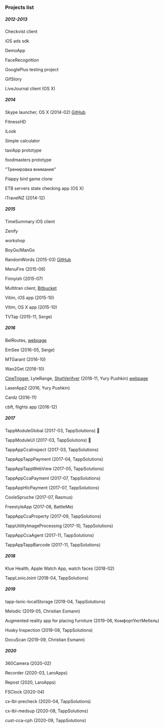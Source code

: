 ### Projects list

##### 2012-2013

Checkvist client

iOS ads sdk

DemoApp

FaceRecognition

GooglePlus testing project

GifStory

LiveJournal client (OS X)

##### 2014

Skype launcher, OS X (2014-02) [GitHub](https://github.com/fizzy871/SkypeLauncherOSX)

FitnessHD

iLook

Simple calculator

taxiApp prototype

foodmasters prototype

"Тренировка внимания"

Flappy bird game clone

ETB servers state checking app (OS X)

iTravelNZ (2014-12)

##### 2015

TimeSummary iOS client

Zenify

workshop

BoyGo/ManGo

RandomWords (2015-03) [GitHub](https://github.com/fizzy871/RandomWordsApp)

MenuFire (2015-06)

Finnyish (2015-07)

Multitran client, [Bitbucket](https://bitbucket.org/fizzy871/multitrantranslator)

Vitim, iOS app (2015-10)

Vitim, OS X app (2015-10)

TVTap (2015-11, Serge)

##### 2016

BelRoutes, [webpage](http://www.transimperial.by/press-centr/novosti-kompanii1/prilozhenie-belroutes.html)

EmSee (2016-05, Serge)

MTGarant (2016-10)

Wan2Get (2016-10)

[CineTrigger](https://apps.apple.com/app/id1262868812), LyteRange, [ShotVerifyer](https://apps.apple.com/app//id1120557638) (2016-11, Yury Pushkin) [webpage](http://shot-veryfier.com/)

LaserApp2 (2016, Yury Pushkin)

Cardz (2016-11)

cbft, flights app (2016-12)

##### 2017

TappModuleGlobal (2017-03, TappSolutions) 🧰

TappModuleUI (2017-03, TappSolutions) 🧰

TappAppCcaInspect (2017-03, TappSolutions)

TappAppTappPayment (2017-04, TappSolutions)

TappAppTappWebView (2017-05, TappSolutions)

TappAppCcaPayment (2017-07, TappSolutions)

TappAppHlcPayment (2017-07, TappSolutions)

CooleSpruche (2017-07, Rasmus)

FreestyleApp (2017-08, BattleMe)

TappAppCcaProperty (2017-09, TappSolutions)

TappUtilityImageProcessing (2017-10, TappSolutions)

TappAppCcaAgent (2017-11, TappSolutions)

TappAppTappBarcode (2017-11, TappSolutions)

##### 2018

Klue Health, Apple Watch App, watch faces (2018-02)

TappLsnicJoint (2018-04, TappSolutions)

##### 2019

tapp-lsnic-localStorage (2019-04, TappSolutions)

Melodic (2019-05, Christian Esmann)

Augmented reality app for placing furniture (2019-06, КомфортУютМебель)

Husky Inspection (2019-08, TappSolutions)

DocuScan (2019-09, Christian Esmann)

##### 2020

360Camera (2020-02)

Recorder (2020-03, LaroApps)

Repost (2020, LaroApps)

FSClock (2020-04)

cx-lbl-precheck (2020-04, TappSolutions)

cx-lbl-medsup (2020-08, TappSolutions)

cust-cca-cph (2020-09, TappSolutions)